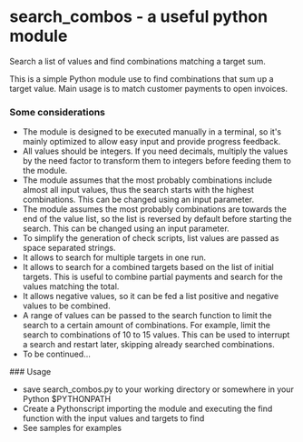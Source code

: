 # search_combos - a useful python module
Search a list of values and find combinations matching a target sum.

This is a simple Python module use to find combinations that sum up a target value. Main usage is to match customer payments to open invoices.

### Some considerations
- The module is designed to be executed manually in a terminal, so it's mainly optimized to allow easy input and provide progress feedback.
- All values should be integers. If you need decimals, multiply the values by the need factor to transform them to integers before feeding them to the module.
- The module assumes that the most probably combinations include almost all input values, thus the search starts with the highest combinations. This can be changed using an input parameter.
- The module assumes the most probably combinations are towards the end of the value list, so the list is reversed by default before starting the search. This can be changed using an input parameter.
- To simplify the generation of check scripts, list values are passed as space separated strings.
- It allows to search for multiple targets in one run.
- It allows to search for a combined targets based on the list of initial targets. This is useful to combine partial payments and search for the values matching the total.
- It allows negative values, so it can be fed a list positive and negative values to be combined.
- A range of values can be passed to the search function to limit the search to a certain amount of combinations. For example, limit the search to combinations of 10 to 15 values. This can be used to interrupt a search and restart later, skipping already searched combinations.
- To be continued...

### Usage
- save search_combos.py to your working directory or somewhere in your Python $PYTHONPATH
- Create a Pythonscript importing the module and executing the find function with the input values and targets to find
- See samples for examples
